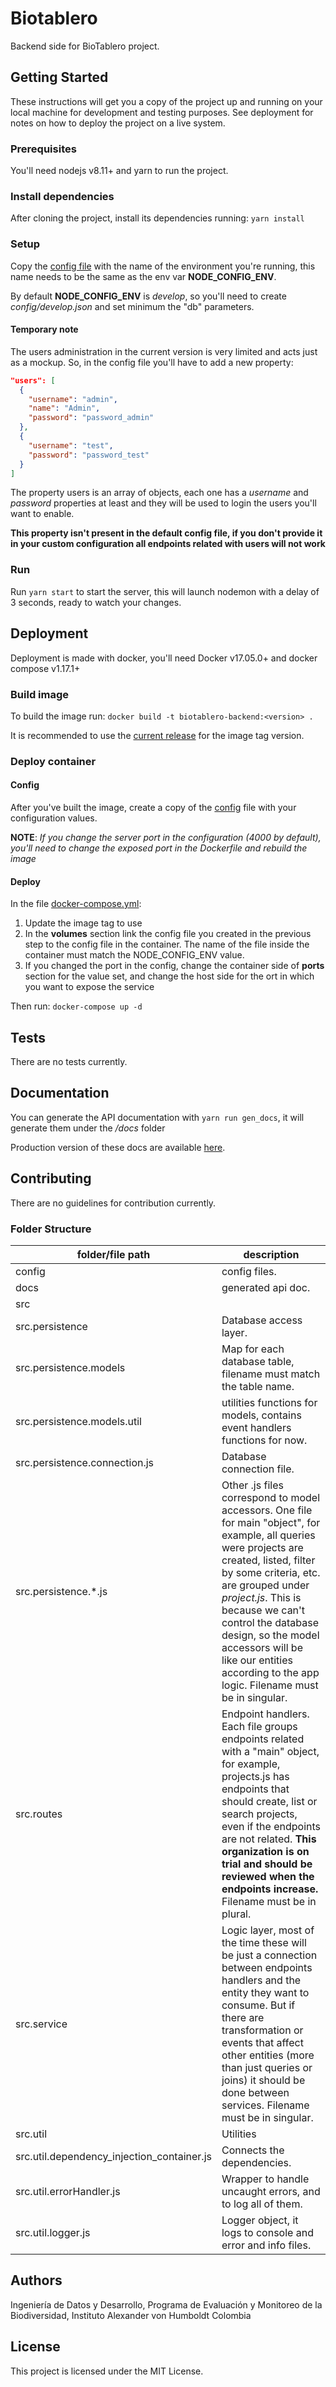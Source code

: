 # Biotablero
Backend side for BioTablero project.

## Getting Started
These instructions will get you a copy of the project up and running on your local machine for development and testing purposes. See deployment for notes on how to deploy the project on a live system.

### Prerequisites
You'll need nodejs v8.11+ and yarn to run the project.

### Install dependencies
After cloning the project, install its dependencies running: `yarn install`

### Setup
Copy the [config file](config/default.json) with the name of the environment you're running, this name needs to be the same as the env var **NODE_CONFIG_ENV**.

By default **NODE_CONFIG_ENV** is *develop*, so you'll need to create *config/develop.json* and set minimum the "db" parameters.

#### Temporary note

The users administration in the current version is very limited and acts just as a mockup. So, in the config file you'll have to add a new property:

``` json
"users": [
  {
    "username": "admin",
    "name": "Admin",
    "password": "password_admin"
  },
  {
    "username": "test",
    "password": "password_test"
  }
]
```

The property users is an array of objects, each one has a *username* and *password* properties at least and they will be used to login the users you'll want to enable.

**This property isn't present in the default config file, if you don't provide it in your custom configuration all endpoints related with users will not work**

### Run
Run `yarn start` to start the server, this will launch nodemon with a delay of 3 seconds, ready to watch your changes.

## Deployment

Deployment is made with docker, you'll need Docker v17.05.0+ and docker compose v1.17.1+

### Build image

To build the image run: `docker build -t biotablero-backend:<version> .`

It is recommended to use the [current release](https://github.com/PEM-Humboldt/biotablero-backend/releases) for the image tag version.

### Deploy container

#### Config

After you've built the image, create a copy of the [config](config/default.json) file with your configuration values.

**NOTE**: *If you change the server port in the configuration (4000 by default), you'll need to change the exposed port in the Dockerfile and rebuild the image*

#### Deploy

In the file [docker-compose.yml](docker-compose.yml):

1. Update the image tag to use
1. In the **volumes** section link the config file you created in the previous step to the config file in the container. The name of the file inside the container must match the NODE_CONFIG_ENV value.
1. If you changed the port in the config, change the container side of **ports** section for the value set, and change the host side for the ort in which you want to expose the service

Then run: `docker-compose up -d`

## Tests
There are no tests currently.

## Documentation
You can generate the API documentation with `yarn run gen_docs`, it will generate them under the */docs* folder

Production version of these docs are available [here](https://pem-humboldt.github.io/biotablero-backend/).

## Contributing

There are no guidelines for contribution currently.

### Folder Structure

| folder/file path | description |
| ---------------- | ----------- |
| config | config files. |
| docs | generated api doc. |
| src |  |
| src.persistence | Database access layer. |
| src.persistence.models | Map for each database table, filename must match the table name. |
| src.persistence.models.util | utilities functions for models, contains event handlers functions for now. |
| src.persistence.connection.js | Database connection file. |
| src.persistence.*.js | Other .js files correspond to model accessors. One file for main "object", for example, all queries were projects are created, listed, filter by some criteria, etc. are grouped under *project.js*. This is because we can't control the database design, so the model accessors will be like our entities according to the app logic. Filename must be in singular. |
| src.routes | Endpoint handlers. Each file groups endpoints related with a "main" object, for example, projects.js has endpoints that should create, list or search projects, even if the endpoints are not related. **This organization is on trial and should be reviewed when the endpoints increase.** Filename must be in plural. |
| src.service | Logic layer, most of the time these will be just a connection between endpoints handlers and the entity they want to consume. But if there are transformation or events that affect other entities (more than just queries or joins) it should be done between services. Filename must be in singular. |
| src.util | Utilities |
| src.util.dependency_injection_container.js | Connects the dependencies. |
| src.util.errorHandler.js | Wrapper to handle uncaught errors, and to log all of them. |
| src.util.logger.js | Logger object, it logs to console and error and info files. |

## Authors
Ingeniería de Datos y Desarrollo, Programa de Evaluación y Monitoreo de la Biodiversidad, Instituto Alexander von Humboldt Colombia

## License
This project is licensed under the MIT License.
